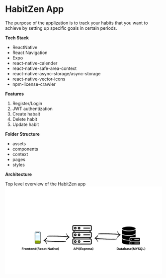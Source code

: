 # HabitZen App

The purpose of the applization is to track your habits that you want to achieve by setting up specific goals in certain periods.

**Tech Stack**

- ReactNative
- React Navigation
- Expo
- react-native-calender
- react-native-safe-area-context
- react-native-async-storage/async-storage
- react-native-vector-icons
- npm-license-crawler


**Features**

1. Register/Login
2. JWT authentization
2. Create habait
3. Delete habit
4. Update habit

**Folder Structure**
- assets
- components
- context
- pages
- styles

**Architecture**

Top level overview of the HabitZen app
![system Architecture](docs/Database.jpg)
